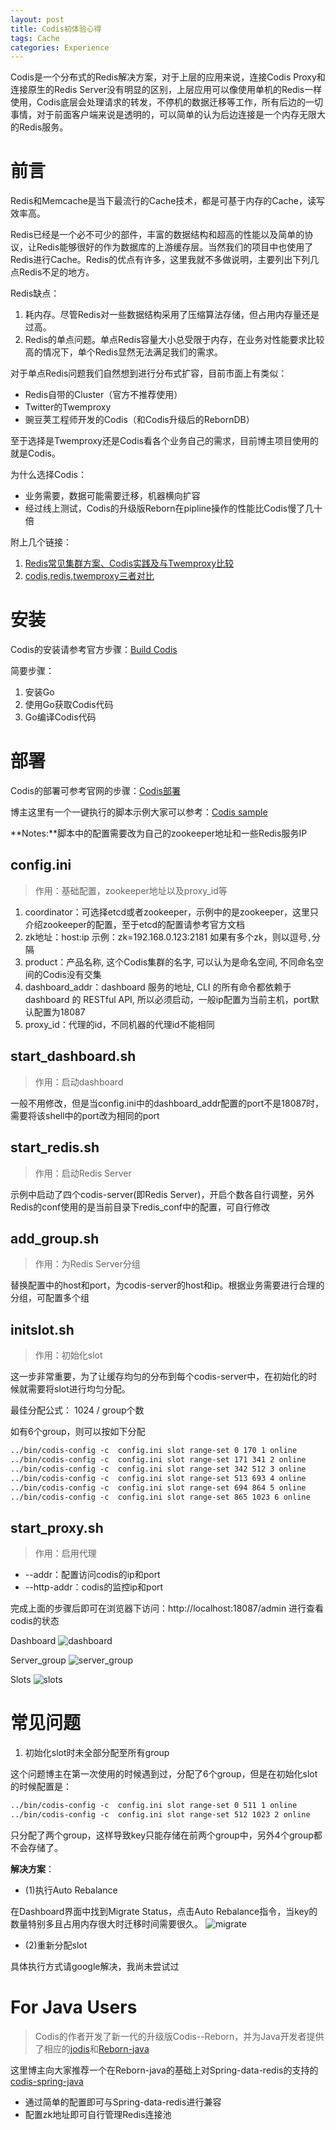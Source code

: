 ```yaml
---
layout: post
title: Codis初体验心得
tags: Cache
categories: Experience
---
```


Codis是一个分布式的Redis解决方案，对于上层的应用来说，连接Codis Proxy和连接原生的Redis Server没有明显的区别，上层应用可以像使用单机的Redis一样使用，Codis底层会处理请求的转发，不停机的数据迁移等工作，所有后边的一切事情，对于前面客户端来说是透明的，可以简单的认为后边连接是一个内存无限大的Redis服务。
<!--more-->

# 前言

Redis和Memcache是当下最流行的Cache技术，都是可基于内存的Cache，读写效率高。

Redis已经是一个必不可少的部件，丰富的数据结构和超高的性能以及简单的协议，让Redis能够很好的作为数据库的上游缓存层。当然我们的项目中也使用了Redis进行Cache。Redis的优点有许多，这里我就不多做说明，主要列出下列几点Redis不足的地方。

Redis缺点：

1. 耗内存。尽管Redis对一些数据结构采用了压缩算法存储，但占用内存量还是过高。
2. Redis的单点问题。单点Redis容量大小总受限于内存，在业务对性能要求比较高的情况下，单个Redis显然无法满足我们的需求。

对于单点Redis问题我们自然想到进行分布式扩容，目前市面上有类似：

- Redis自带的Cluster（官方不推荐使用）
- Twitter的Twemproxy
- 豌豆荚工程师开发的Codis（和Codis升级后的RebornDB）

至于选择是Twemproxy还是Codis看各个业务自己的需求，目前博主项目使用的就是Codis。

为什么选择Codis：

- 业务需要，数据可能需要迁移，机器横向扩容
- 经过线上测试，Codis的升级版Reborn在pipline操作的性能比Codis慢了几十倍

附上几个链接：

1. [Redis常见集群方案、Codis实践及与Twemproxy比较](http://www.voidcn.com/blog/wuliusir/article/p-5783182.html)
2. [codis,redis,twemproxy三者对比](https://github.com/CodisLabs/codis/issues/309)

# 安装

Codis的安装请参考官方步骤：[Build Codis](https://github.com/CodisLabs/codis/blob/release2.0/doc/tutorial_zh.md#build-codis-proxy--codis-config)

简要步骤：

1. 安装Go
2. 使用Go获取Codis代码
3. Go编译Codis代码

# 部署

Codis的部署可参考官网的步骤：[Codis部署](https://github.com/CodisLabs/codis/blob/release2.0/doc/tutorial_zh.md#部署)

博主这里有一个一键执行的脚本示例大家可以参考：[Codis sample](https://github.com/mastery001/codis-spring-java/tree/master/sample)

**Notes:**脚本中的配置需要改为自己的zookeeper地址和一些Redis服务IP

## config.ini
>作用：基础配置，zookeeper地址以及proxy_id等

1. coordinator：可选择etcd或者zookeeper，示例中的是zookeeper，这里只介绍zookeeper的配置，至于etcd的配置请参考官方文档
2. zk地址：host:ip 示例：zk=192.168.0.123:2181  如果有多个zk，则以逗号`,`分隔
3. product：产品名称, 这个Codis集群的名字, 可以认为是命名空间, 不同命名空间的Codis没有交集 
4. dashboard_addr：dashboard 服务的地址, CLI 的所有命令都依赖于 dashboard 的 RESTful API, 所以必须启动，一般ip配置为当前主机，port默认配置为18087
5. proxy_id：代理的id，不同机器的代理id不能相同

## start_dashboard.sh
>作用：启动dashboard

一般不用修改，但是当config.ini中的dashboard_addr配置的port不是18087时，需要将该shell中的port改为相同的port

## start_redis.sh
>作用：启动Redis Server

示例中启动了四个codis-server(即Redis Server)，开启个数各自行调整，另外Redis的conf使用的是当前目录下redis_conf中的配置，可自行修改

## add_group.sh
>作用：为Redis Server分组

替换配置中的host和port，为codis-server的host和ip。根据业务需要进行合理的分组，可配置多个组

## initslot.sh
>作用：初始化slot

这一步非常重要，为了让缓存均匀的分布到每个codis-server中，在初始化的时候就需要将slot进行均匀分配。

最佳分配公式： 1024 / group个数

如有6个group，则可以按如下分配

```xml
../bin/codis-config -c  config.ini slot range-set 0 170 1 online
../bin/codis-config -c  config.ini slot range-set 171 341 2 online
../bin/codis-config -c  config.ini slot range-set 342 512 3 online
../bin/codis-config -c  config.ini slot range-set 513 693 4 online
../bin/codis-config -c  config.ini slot range-set 694 864 5 online
../bin/codis-config -c  config.ini slot range-set 865 1023 6 online
```

## start_proxy.sh
>作用：启用代理

- --addr：配置访问codis的ip和port
- --http-addr：codis的监控ip和port

完成上面的步骤后即可在浏览器下访问：http://localhost:18087/admin 进行查看codis的状态

Dashboard 
![dashboard](/images/codis/dashboard.png)

Server_group
![server_group](/images/codis/server_group.png)

Slots
![slots](/images/codis/slots.png)

# 常见问题

1. 初始化slot时未全部分配至所有group

这个问题博主在第一次使用的时候遇到过，分配了6个group，但是在初始化slot的时候配置是：

```xml
../bin/codis-config -c  config.ini slot range-set 0 511 1 online
../bin/codis-config -c  config.ini slot range-set 512 1023 2 online
```
只分配了两个group，这样导致key只能存储在前两个group中，另外4个group都不会存储了。

**解决方案**：

- (1)执行Auto Rebalance

在Dashboard界面中找到Migrate Status，点击Auto Rebalance指令，当key的数量特别多且占用内存很大时迁移时间需要很久。
![migrate](/images/codis/migrate.png)

- (2)重新分配slot

具体执行方式请google解决，我尚未尝试过

# For Java Users
>Codis的作者开发了新一代的升级版Codis--Reborn，并为Java开发者提供了相应的[jodis](https://github.com/CodisLabs/jodis)和[Reborn-java](https://github.com/reborndb/reborn-java)

这里博主向大家推荐一个在Reborn-java的基础上对Spring-data-redis的支持的[codis-spring-java](https://github.com/mastery001/codis-spring-java)

- 通过简单的配置即可与Spring-data-redis进行兼容
- 配置zk地址即可自行管理Redis连接池

